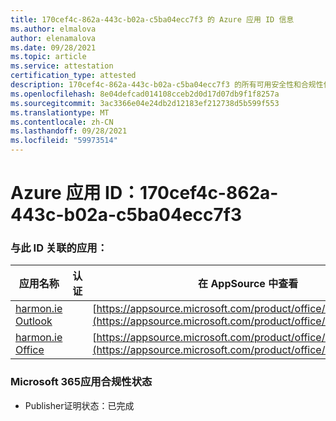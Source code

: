```yaml
---
title: 170cef4c-862a-443c-b02a-c5ba04ecc7f3 的 Azure 应用 ID 信息
ms.author: elmalova
author: elenamalova
ms.date: 09/28/2021
ms.topic: article
ms.service: attestation
certification_type: attested
description: 170cef4c-862a-443c-b02a-c5ba04ecc7f3 的所有可用安全性和合规性信息。
ms.openlocfilehash: 8e04defcad014108cceb2d0d17d07db9f1f8257a
ms.sourcegitcommit: 3ac3366e04e24db2d12183ef212738d5b599f553
ms.translationtype: MT
ms.contentlocale: zh-CN
ms.lasthandoff: 09/28/2021
ms.locfileid: "59973514"
---
```

# <a name="azure-app-id-170cef4c-862a-443c-b02a-c5ba04ecc7f3"></a>Azure 应用 ID：170cef4c-862a-443c-b02a-c5ba04ecc7f3


### <a name="apps-associated-with-this-id"></a>与此 ID 关联的应用：
| **应用名称** | **认证** | **在 AppSource 中查看** |
|--------------|---------------|-----------------------|
| [harmon.ie Outlook](https://docs.microsoft.com/microsoft-365-app-certification/forward/WA103004101) |  | [https://appsource.microsoft.com/product/office/WA103004101](https://appsource.microsoft.com/product/office/WA103004101) |
| [harmon.ie Office](https://docs.microsoft.com/microsoft-365-app-certification/forward/WA104381050) |  | [https://appsource.microsoft.com/product/office/WA104381050](https://appsource.microsoft.com/product/office/WA104381050) |

### <a name="microsoft-365-app-compliance-status"></a>Microsoft 365应用合规性状态
- Publisher证明状态：已完成
